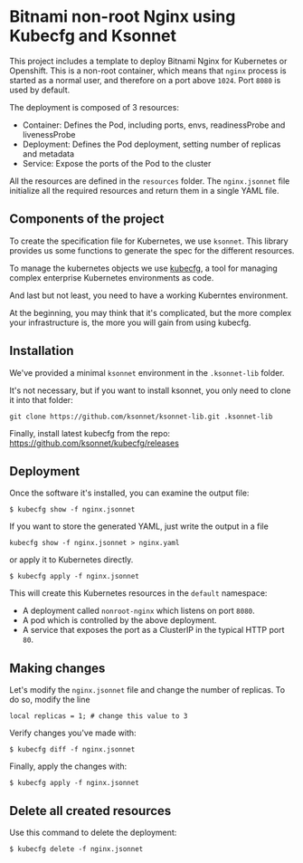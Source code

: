 # Bitnami non-root Nginx using Kubecfg and Ksonnet

This project includes a template to deploy Bitnami Nginx for Kubernetes or Openshift. 
This is a non-root container, which means that `nginx` process is started as a normal user, and therefore on a port above `1024`. Port `8080` is used by default.

The deployment is composed of  3 resources:

* Container: Defines the Pod, including ports, envs, readinessProbe and livenessProbe 
* Deployment: Defines the Pod deployment, setting number of replicas and metadata 
* Service: Expose the ports of the Pod to the cluster

All the resources are defined in the `resources` folder. The `nginx.jsonnet` file initialize all the required resources and return them in a single YAML file. 

## Components of the project


To create the specification file for Kubernetes, we use `ksonnet`. This library provides us some functions to generate the spec for the different resources.

To manage the kubernetes objects we use [kubecfg](https://github.com/ksonnet/kubecfg/), a tool for managing complex enterprise Kubernetes environments as code.

And last but not least, you need to have a working Kuberntes environment.

At the beginning, you may think that it's complicated, but the more complex your infrastructure is, the more you will gain from using kubecfg.

## Installation

We've provided a minimal `ksonnet` environment in the `.ksonnet-lib` folder.

It's not necessary, but if you want to install ksonnet, you only need to clone it into that folder:

```
git clone https://github.com/ksonnet/ksonnet-lib.git .ksonnet-lib
```

Finally, install latest kubecfg from the repo:
https://github.com/ksonnet/kubecfg/releases


## Deployment

Once the software it's installed, you can examine the output file:

```
$ kubecfg show -f nginx.jsonnet 
```

If you want to store the generated YAML, just write the output in a file

```
kubecfg show -f nginx.jsonnet > nginx.yaml
```
or apply it to Kubernetes directly.

```
$ kubecfg apply -f nginx.jsonnet 
```

This will create this Kubernetes resources in the `default` namespace:

- A deployment called `nonroot-nginx` which listens on port `8080`.
- A pod which is controlled by the above deployment.
- A service that exposes the port as a ClusterIP in the typical HTTP port `80`.

## Making changes 

Let's modify the `nginx.jsonnet` file and change the number of replicas. To do so, modify the line 

```
local replicas = 1; # change this value to 3 
```

Verify changes you've made with:

```
$ kubecfg diff -f nginx.jsonnet
```

Finally, apply the changes with:

```
$ kubecfg apply -f nginx.jsonnet
```

## Delete all created resources 

Use this command to delete the deployment:

```
$ kubecfg delete -f nginx.jsonnet
```
